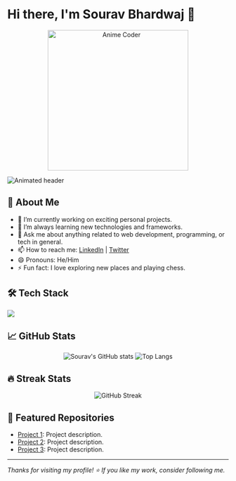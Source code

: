 # Hi there, I'm Sourav Bhardwaj 👋

<p align="center">
  <img src="https://media.giphy.com/media/v1.Y2lkPTc5MGI3NjExN3Jyb2h1anFjam5kY3A3a2t5a3F4ZGZ6bXl4bDkzMTA5ZzZ6NnQzZiZlcD4/g9582DNuQppxC/giphy.gif" width="320" alt="Anime Coder" />
</p>

![Animated header](https://readme-typing-svg.demolab.com?font=Fira+Code&weight=500&size=30&pause=1000&color=FF6F61&center=false&vCenter=true&width=1200&lines=Welcome+to+my+GitHub+Profile!;I+%E2%9D%A4%EF%B8%8F+Web+Development;Let's+build+something+amazing+together!)

## 🚀 About Me

- 🔭 I’m currently working on exciting personal projects.
- 🌱 I’m always learning new technologies and frameworks.
- 💬 Ask me about anything related to web development, programming, or tech in general.
- 📫 How to reach me: [LinkedIn](https://www.linkedin.com/in/souravbhardwaj997/) | [Twitter](https://twitter.com/SouravBhardwaj9)
- 😄 Pronouns: He/Him
- ⚡ Fun fact: I love exploring new places and playing chess.

## 🛠️ Tech Stack

<p align="left">
  <img src="https://skillicons.dev/icons?i=js,python,java,cpp,react,nodejs,express,django,mongodb,mysql,postgres,git,docker,vscode,postman" />
</p>

## 📈 GitHub Stats

<p align="center">
  <img src="https://github-readme-stats.vercel.app/api?username=SouravBhardwaj997&show_icons=true&theme=radical" alt="Sourav's GitHub stats" />
  <img src="https://github-readme-stats.vercel.app/api/top-langs/?username=SouravBhardwaj997&layout=compact&theme=radical" alt="Top Langs" />
</p>

## 🔥 Streak Stats

<p align="center">
  <img src="https://streak-stats.demolab.com/?user=SouravBhardwaj997&theme=radical" alt="GitHub Streak" />
</p>

## 📂 Featured Repositories

- [Project 1](https://github.com/SouravBhardwaj997/Project1): Project description.
- [Project 2](https://github.com/SouravBhardwaj997/Project2): Project description.
- [Project 3](https://github.com/SouravBhardwaj997/Project3): Project description.

---

_Thanks for visiting my profile! ⭐️ If you like my work, consider following me._
